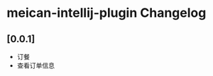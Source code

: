 <!-- Keep a Changelog guide -> https://keepachangelog.com -->

# meican-intellij-plugin Changelog

## [0.0.1]

- 订餐
- 查看订单信息
